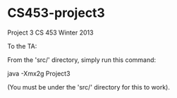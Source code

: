 CS453-project3
==============

Project 3 CS 453 Winter 2013

To the TA:

From the 'src/' directory, simply run this command:

java -Xmx2g Project3

(You must be under the 'src/' directory for this to work).
